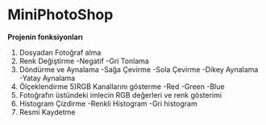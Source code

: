 # MiniPhotoShop

**Projenin fonksiyonları**
 1) Dosyadan Fotoğraf alma
 2) Renk Değiştirme
  -Negatif
  -Gri Tonlama
 3) Döndürme ve Aynalama
  -Sağa Çevirme
  -Sola Çevirme
  -Dikey Aynalama
  -Yatay Aynalama
 4) Ölçeklendirme
 5)RGB Kanallarını gösterme
  -Red
  -Green
  -Blue
 6) Fotoğrafın üstündeki imlecin RGB değerleri ve renk gösterimi
 7) Histogram Çizdirme
  -Renkli Histogram
  -Gri histogram
 8) Resmi Kaydetme
 
